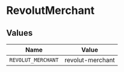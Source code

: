 # RevolutMerchant


## Values

| Name               | Value              |
| ------------------ | ------------------ |
| `REVOLUT_MERCHANT` | revolut-merchant   |